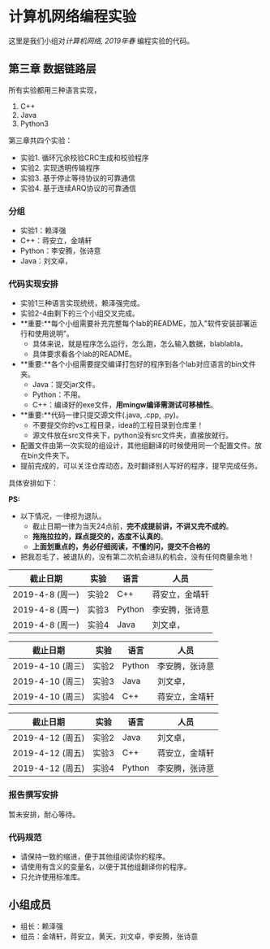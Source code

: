 # 计算机网络编程实验

这里是我们小组对*计算机网络, 2019年春* 编程实验的代码。

## 第三章 数据链路层

所有实验都用三种语言实现，

1. C++
2. Java
3. Python3

第三章共四个实验：

- 实验1. 循环冗余校验CRC生成和校验程序
- 实验2. 实现透明传输程序
- 实验3. 基于停止等待协议的可靠通信
- 实验4. 基于连续ARQ协议的可靠通信

### 分组

- 实验1：赖泽强
- C++：蒋安立，金靖轩
- Python：李安腾，张诗意
- Java：刘文卓，

### 代码实现安排

- 实验1三种语言实现统统，赖泽强完成。
- 实验2-4由剩下的三个小组交叉完成。
- **重要:**每个小组需要补充完整每个lab的README，加入"软件安装部署运行和使用说明”。
  - 具体来说，就是程序怎么运行，怎么跑，怎么输入数据，blablabla。
  - 具体要求看各个lab的README。
- **重要:**各个小组需要提交编译打包好的程序到各个lab对应语言的bin文件夹。
  - Java：提交jar文件。
  - Python：不用。
  - C++：编译好的exe文件，**用mingw编译需测试可移植性**。
- **重要:**代码一律只提交源文件(.java, .cpp, .py)。
  - 不要提交你的vs工程目录，idea的工程目录到仓库里！
  - 源文件放在src文件夹下，python没有src文件夹，直接放就行。
- 配置文件由第一次实现的组设计，其他组翻译的时候使用同一个配置文件。放在bin文件夹下。
- 提前完成的，可以关注仓库动态，及时翻译别人写好的程序，提早完成任务。

具体安排如下：

**PS:** 

- 以下情况，一律视为退队。
  - 截止日期一律为当天24点前，**完不成提前讲，不讲又完不成的**。
  - **拖拖拉拉的，踩点提交的，态度不认真的**。
  - **上面划重点的，务必仔细阅读，不懂的问，提交不合格的**
- 把我忍毛了，被退队的，没有第二次机会进队的机会，没有任何商量余地！

| 截止日期        | 实验  | 语言   | 人员           |
| --------------- | ----- | ------ | -------------- |
| 2019-4-8 (周一) | 实验2 | C++    | 蒋安立，金靖轩 |
| 2019-4-8 (周一) | 实验3 | Python | 李安腾，张诗意 |
| 2019-4-8 (周一) | 实验4 | Java   | 刘文卓，       |

| 截止日期         | 实验  | 语言   | 人员           |
| ---------------- | ----- | ------ | -------------- |
| 2019-4-10 (周三) | 实验2 | Python | 李安腾，张诗意 |
| 2019-4-10 (周三) | 实验3 | Java   | 刘文卓，       |
| 2019-4-10 (周三) | 实验4 | C++    | 蒋安立，金靖轩 |

| 截止日期         | 实验  | 语言   | 人员           |
| ---------------- | ----- | ------ | -------------- |
| 2019-4-12 (周五) | 实验2 | Java   | 刘文卓，       |
| 2019-4-12 (周五) | 实验3 | C++    | 蒋安立，金靖轩 |
| 2019-4-12 (周五) | 实验4 | Python | 李安腾，张诗意 |

### 报告撰写安排

暂未安排，耐心等待。

### 代码规范

- 请保持一致的缩进，便于其他组阅读你的程序。
- 请使用有含义的变量名，以便于其他组翻译你的程序。
- 只允许使用标准库。

## 小组成员

- 组长：赖泽强
- 组员：金靖轩，蒋安立，黄天，刘文卓，李安腾，张诗意
